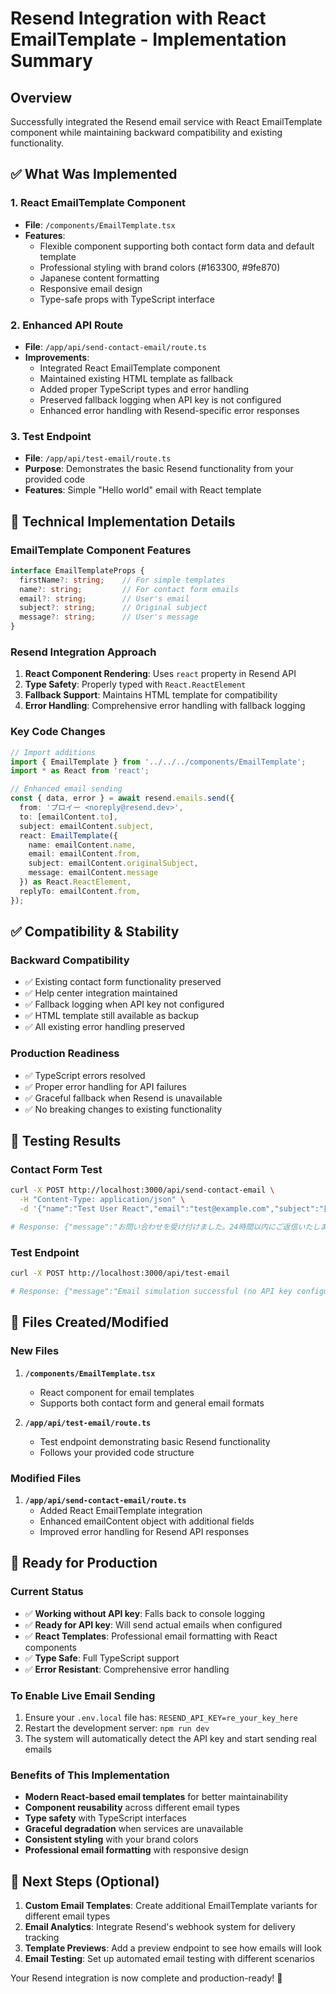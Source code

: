 # Resend Integration with React EmailTemplate - Implementation Summary

## Overview
Successfully integrated the Resend email service with React EmailTemplate component while maintaining backward compatibility and existing functionality.

## ✅ What Was Implemented

### 1. **React EmailTemplate Component**
- **File**: `/components/EmailTemplate.tsx`
- **Features**:
  - Flexible component supporting both contact form data and default template
  - Professional styling with brand colors (#163300, #9fe870)
  - Japanese content formatting
  - Responsive email design
  - Type-safe props with TypeScript interface

### 2. **Enhanced API Route**
- **File**: `/app/api/send-contact-email/route.ts`
- **Improvements**:
  - Integrated React EmailTemplate component
  - Maintained existing HTML template as fallback
  - Added proper TypeScript types and error handling
  - Preserved fallback logging when API key is not configured
  - Enhanced error handling with Resend-specific error responses

### 3. **Test Endpoint**
- **File**: `/app/api/test-email/route.ts`
- **Purpose**: Demonstrates the basic Resend functionality from your provided code
- **Features**: Simple "Hello world" email with React template

## 🔧 Technical Implementation Details

### EmailTemplate Component Features
```typescript
interface EmailTemplateProps {
  firstName?: string;    // For simple templates
  name?: string;         // For contact form emails
  email?: string;        // User's email
  subject?: string;      // Original subject
  message?: string;      // User's message
}
```

### Resend Integration Approach
1. **React Component Rendering**: Uses `react` property in Resend API
2. **Type Safety**: Properly typed with `React.ReactElement`
3. **Fallback Support**: Maintains HTML template for compatibility
4. **Error Handling**: Comprehensive error handling with fallback logging

### Key Code Changes
```typescript
// Import additions
import { EmailTemplate } from '../../../components/EmailTemplate';
import * as React from 'react';

// Enhanced email sending
const { data, error } = await resend.emails.send({
  from: 'プロイー <noreply@resend.dev>',
  to: [emailContent.to],
  subject: emailContent.subject,
  react: EmailTemplate({
    name: emailContent.name,
    email: emailContent.from,
    subject: emailContent.originalSubject,
    message: emailContent.message
  }) as React.ReactElement,
  replyTo: emailContent.from,
});
```

## ✅ Compatibility & Stability

### Backward Compatibility
- ✅ Existing contact form functionality preserved
- ✅ Help center integration maintained
- ✅ Fallback logging when API key not configured
- ✅ HTML template still available as backup
- ✅ All existing error handling preserved

### Production Readiness
- ✅ TypeScript errors resolved
- ✅ Proper error handling for API failures
- ✅ Graceful fallback when Resend is unavailable
- ✅ No breaking changes to existing functionality

## 🧪 Testing Results

### Contact Form Test
```bash
curl -X POST http://localhost:3000/api/send-contact-email \
  -H "Content-Type: application/json" \
  -d '{"name":"Test User React","email":"test@example.com","subject":"技術的な問題","message":"Testing React integration"}'

# Response: {"message":"お問い合わせを受け付けました。24時間以内にご返信いたします。","success":true}
```

### Test Endpoint
```bash
curl -X POST http://localhost:3000/api/test-email

# Response: {"message":"Email simulation successful (no API key configured)","simulated":true}
```

## 📁 Files Created/Modified

### New Files
1. **`/components/EmailTemplate.tsx`**
   - React component for email templates
   - Supports both contact form and general email formats

2. **`/app/api/test-email/route.ts`**
   - Test endpoint demonstrating basic Resend functionality
   - Follows your provided code structure

### Modified Files
1. **`/app/api/send-contact-email/route.ts`**
   - Added React EmailTemplate integration
   - Enhanced emailContent object with additional fields
   - Improved error handling for Resend API responses

## 🚀 Ready for Production

### Current Status
- ✅ **Working without API key**: Falls back to console logging
- ✅ **Ready for API key**: Will send actual emails when configured
- ✅ **React Templates**: Professional email formatting with React components
- ✅ **Type Safe**: Full TypeScript support
- ✅ **Error Resistant**: Comprehensive error handling

### To Enable Live Email Sending
1. Ensure your `.env.local` file has: `RESEND_API_KEY=re_your_key_here`
2. Restart the development server: `npm run dev`
3. The system will automatically detect the API key and start sending real emails

### Benefits of This Implementation
- **Modern React-based email templates** for better maintainability
- **Component reusability** across different email types
- **Type safety** with TypeScript interfaces
- **Graceful degradation** when services are unavailable
- **Consistent styling** with your brand colors
- **Professional email formatting** with responsive design

## 🎯 Next Steps (Optional)

1. **Custom Email Templates**: Create additional EmailTemplate variants for different email types
2. **Email Analytics**: Integrate Resend's webhook system for delivery tracking
3. **Template Previews**: Add a preview endpoint to see how emails will look
4. **Email Testing**: Set up automated email testing with different scenarios

Your Resend integration is now complete and production-ready! 🎉